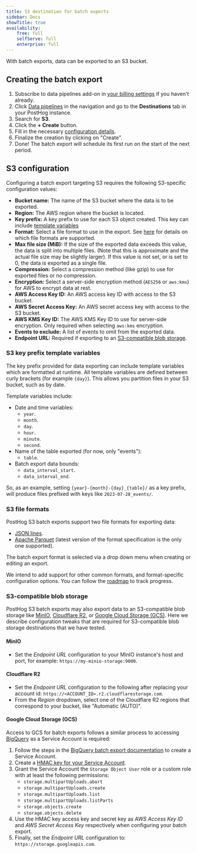 ```yaml
---
title: S3 destination for batch exports
sidebar: Docs
showTitle: true
availability:
    free: full
    selfServe: full
    enterprise: full
---
```


With batch exports, data can be exported to an S3 bucket.

## Creating the batch export

1. Subscribe to data pipelines add-on in [your billing settings](https://us.posthog.com/organization/billing) if you haven't already.
2. Click [Data pipelines](https://app.posthog.com/pipeline) in the navigation and go to the **Destinations** tab in your PostHog instance.
3. Search for **S3**.
4. Click the **+ Create** button.
5. Fill in the necessary [configuration details](#s3-configuration).
6. Finalize the creation by clicking on "Create".
7. Done! The batch export will schedule its first run on the start of the next period.

## S3 configuration

Configuring a batch export targeting S3 requires the following S3-specific configuration values:
* **Bucket name:** The name of the S3 bucket where the data is to be exported.
* **Region:** The AWS region where the bucket is located.
* **Key prefix:** A key prefix to use for each S3 object created. This key can include [template variables](#s3-key-prefix-template-variables)
* **Format:** Select a file format to use in the export. See [here](#s3-file-formats) for details on which file formats are supported.
* **Max file size (MiB):** If the size of the exported data exceeds this value, the data is split into multiple files. (Note that this is approximate and the actual file size may be slightly larger). If this value is not set, or is set to 0, the data is exported as a single file.
* **Compression:** Select a compression method (like gzip) to use for exported files or no compression.
* **Encryption:** Select a server-side encryption method (`AES256` or `aws:kms`) for AWS to encrypt data at rest.
* **AWS Access Key ID:** An AWS access key ID with access to the S3 bucket.
* **AWS Secret Access Key:** An AWS secret access key with access to the S3 bucket.
* **AWS KMS Key ID:** The AWS KMS Key ID to use for server-side encryption. Only required when selecting `aws:kms` encryption.
* **Events to exclude:** A list of events to omit from the exported data.
* **Endpoint URL:** Required if exporting to an [S3-compatible blob storage](#s3-compatible-blob-storage).

### S3 key prefix template variables

The key prefix provided for data exporting can include template variables which are formatted at runtime. All template variables are defined between curly brackets (for example `{day}`). This allows you partition files in your S3 bucket, such as by date.

Template variables include:
* Date and time variables:
  * `year`.
  * `month`.
  * `day`.
  * `hour`.
  * `minute`.
  * `second`.
* Name of the table exported (for now, only "events"):
  * `table`.
* Batch export data bounds:
  * `data_interval_start`.
  * `data_interval_end`.

So, as an example, setting `{year}-{month}-{day}_{table}/` as a key prefix, will produce files prefixed with keys like `2023-07-28_events/`.

### S3 file formats

PostHog S3 batch exports support two file formats for exporting data:
* [JSON lines](https://jsonlines.org/).
* [Apache Parquet](https://parquet.apache.org/) (latest version of the format specification is the only one supported).

The batch export format is selected via a drop down menu when creating or editing an export.

We intend to add support for other common formats, and format-specific configuration options. You can follow the [roadmap](https://github.com/PostHog/posthog/issues/15997) to track progress.

### S3-compatible blob storage

PostHog S3 batch exports may also export data to an S3-compatible blob storage like [MinIO](https://github.com/minio/minio), [Cloudflare R2](https://www.cloudflare.com/developer-platform/products/r2/), or [Google Cloud Storage (GCS)](https://cloud.google.com/storage). Here we describe configuration tweaks that are required for S3-compatible blob storage destinations that we have tested.

#### MinIO
* Set the *Endpoint URL* configuration to your MinIO instance's host and port, for example: `https://my-minio-storage:9000`.

#### Cloudflare R2
* Set the *Endpoint URL* configuration to the following after replacing your account id: `https://<ACCOUNT_ID>.r2.cloudflarestorage.com`.
* From the *Region* dropdown, select one of the Cloudflare R2 regions that correspond to your bucket, like "Automatic (AUTO)".

#### Google Cloud Storage (GCS)
Access to GCS for batch exports follows a similar process to accessing [BigQuery](/docs/cdp/batch-exports/bigquery) as a Service Account is required:
1. Follow the steps in the [BigQuery batch export documentation](/docs/cdp/batch-exports/bigquery) to create a Service Account.
2. Create a [HMAC key for your Service Account](https://cloud.google.com/storage/docs/authentication/managing-hmackeys#console).
3. Grant the Service Account the `Storage Object User` role or a custom role with at least the following permissions:
   * `storage.multipartUploads.abort`
   * `storage.multipartUploads.create`
   * `storage.multipartUploads.list`
   * `storage.multipartUploads.listParts`
   * `storage.objects.create`
   * `storage.objects.delete`
4. Use the HMAC key access key and secret key as *AWS Access Key ID* and *AWS Secret Access Key* respectively when configuring your batch export.
5. Finally, set the *Endpoint URL* configuration to: `https://storage.googleapis.com`.
